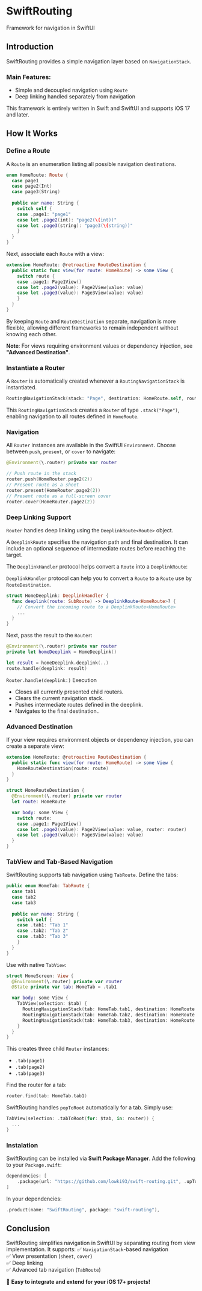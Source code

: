 # SwiftRouting
Framework for navigation in SwiftUI

## Introduction
SwiftRouting provides a simple navigation layer based on `NavigationStack`.

### Main Features:
-   Simple and decoupled navigation using `Route`
-   Deep linking handled separately from navigation
 
This framework is entirely written in Swift and SwiftUI and supports iOS 17 and later.


## How It Works

### Define a Route
A `Route` is an enumeration listing all possible navigation destinations.
```swift
enum HomeRoute: Route {
  case page1
  case page2(Int)
  case page3(String)
  
  public var name: String {
    switch self {
    case .page1: "page1"
    case let .page2(int): "page2(\(int))"
    case let .page3(string): "page3(\(string))"
    }
  }
}
```
Next, associate each `Route` with a view:
```swift
extension HomeRoute: @retroactive RouteDestination {
  public static func view(for route: HomeRoute) -> some View {
    switch route {
    case .page1: Page1View()
    case let .page2(value): Page2View(value: value)
    case let .page3(value): Page3View(value: value)
    }
  }
}
```

By keeping `Route` and `RouteDestination` separate, navigation is more flexible, allowing different frameworks to remain independent without knowing each other.

 **Note**: For views requiring environment values or dependency injection, see **"Advanced Destination"**.


### Instantiate a Router
A `Router` is automatically created whenever a `RoutingNavigationStack` is instantiated.
```swift
RoutingNavigationStack(stack: "Page", destination: HomeRoute.self, route: .page1)
```
This `RoutingNavigationStack` creates a `Router` of type `.stack("Page")`, enabling navigation to all routes defined in `HomeRoute`.


### Navigation
All `Router` instances are available in the SwiftUI `Environment`. Choose between `push`, `present`, or `cover` to navigate:
```swift
@Environment(\.router) private var router

// Push route in the stack
router.push(HomeRouter.page2(2))
// Present route as a sheet
router.present(HomeRouter.page2(2))
// Present route as a full-screen cover
router.cover(HomeRouter.page2(2))
```


### Deep Linking Support
`Router` handles deep linking using the `DeeplinkRoute<Route>` object.

A `DeeplinkRoute` specifies the navigation path and final destination. It can include an optional sequence of intermediate routes before reaching the target.

The `DeeplinkHandler` protocol helps convert a `Route` into a `DeeplinkRoute`:

 `DeeplinkHandler` protocol can help you to convert a `Route` to a `Route` use by `RouteDestination`.
```swift
struct HomeDeeplink: DeeplinkHandler {
  func deeplink(route: SubRoute) -> DeeplinkRoute<HomeRoute>? {
    // Convert the incoming route to a DeeplinkRoute<HomeRoute>
    ...
  }
}
```
Next, pass the result to the `Router`:
```swift
@Environment(\.router) private var router
private let homeDeeplink = HomeDeeplink()

let result = homeDeeplink.deeplink(..)
route.handle(deeplink: result)
```
 `Router.handle(deeplink:)` Execution
- Closes all currently presented child routers.
- Clears the current navigation stack.
- Pushes intermediate routes defined in the deeplink.
- Navigates to the final destination..


### Advanced Destination
If your view requires environment objects or dependency injection, you can create a separate view:
```swift
extension HomeRoute: @retroactive RouteDestination {
  public static func view(for route: HomeRoute) -> some View {
    HomeRouteDestination(route: route)
  }
}

struct HomeRouteDestination {
  @Environment(\.router) private var router
  let route: HomeRoute

  var body: some View {
    switch route:
    case .page1: Page1View()
    case let .page2(value): Page2View(value: value, router: router)
    case let .page3(value): Page3View(value: value)
  }
}
```


### TabView and Tab-Based Navigation
SwiftRouting supports tab navigation using `TabRoute`.
Define the tabs:
```swift
public enum HomeTab: TabRoute {
  case tab1
  case tab2
  case tab3
  
  public var name: String {
    switch self {
    case .tab1: "Tab 1"
    case .tab2: "Tab 2"
    case .tab3: "Tab 3"
    }
  }
}
```
Use with native `TabView`:
```swift
struct HomeScreen: View {
  @Environment(\.router) private var router
  @State private var tab: HomeTab = .tab1

  var body: some View {
    TabView(selection: $tab) {
      RoutingNavigationStack(tab: HomeTab.tab1, destination: HomeRoute.self, root: .page1)
      RoutingNavigationStack(tab: HomeTab.tab2, destination: HomeRoute.self, root: .page2)
      RoutingNavigationStack(tab: HomeTab.tab3, destination: HomeRoute.self, root: .page3)
    }
  }
}
```
This creates three child `Router` instances:
- `.tab(page1)`
-  `.tab(page2)`
-  `.tab(page3)`
    
Find the router for a tab:
```swift
router.find(tab: HomeTab.tab1)
```
SwiftRouting handles `popToRoot` automatically for a tab. Simply use:
```swift
TabView(selection: .tabToRoot(for: $tab, in: router)) {
  ...
}
```

### Instalation
SwiftRouting can be installed via **Swift Package Manager**.
Add the following to your `Package.swift`:
```swift
dependencies: [
    .package(url: "https://github.com/lowki93/swift-routing.git", .upToNextMajor(from: "0.0.1"))
]
```
In your dependencies:
```swift
.product(name: "SwiftRouting", package: "swift-routing"),
```

## Conclusion

SwiftRouting simplifies navigation in SwiftUI by separating routing from view implementation. It supports: 
✅ `NavigationStack`-based navigation  
✅ View presentation (`sheet`, `cover`)  
✅ Deep linking  
✅ Advanced tab navigation (`TabRoute`)

🚀 **Easy to integrate and extend for your iOS 17+ projects!**
